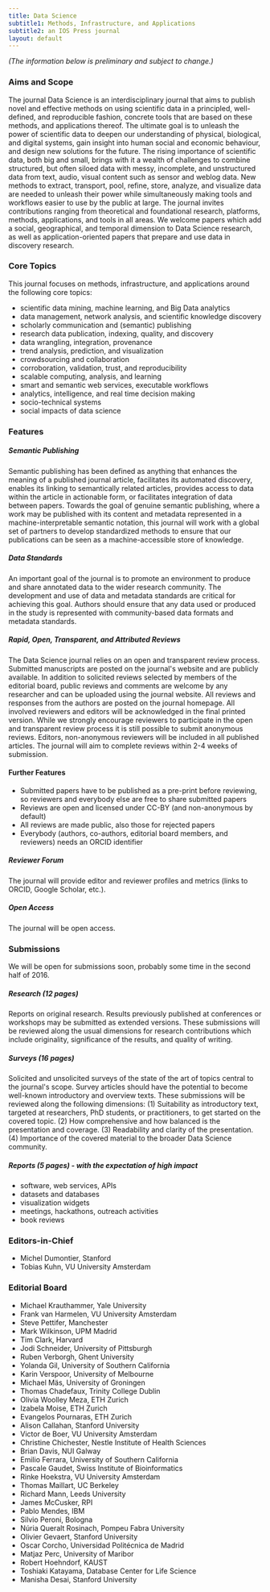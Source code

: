 ```yaml
---
title: Data Science
subtitle1: Methods, Infrastructure, and Applications
subtitle2: an IOS Press journal
layout: default
---
```


_(The information below is preliminary and subject to change.)_

### Aims and Scope

The journal Data Science is an interdisciplinary journal that aims to publish novel and effective methods on using scientific data in a principled, well-defined, and reproducible fashion, concrete tools that are based on these methods, and applications thereof. The ultimate goal is to unleash the power of scientific data to deepen our understanding of physical, biological, and digital systems, gain insight into human social and economic behaviour, and design new solutions for the future. The rising importance of scientific data, both big and small, brings with it a wealth of challenges to combine structured, but often siloed data with messy, incomplete, and unstructured data from text, audio, visual content such as sensor and weblog data. New methods to extract, transport, pool, refine, store, analyze, and visualize data are needed to unleash their power while simultaneously making tools and workflows easier to use by the public at large. The journal invites contributions ranging from theoretical and foundational research, platforms, methods, applications, and tools in all areas. We welcome papers which add a social, geographical, and temporal dimension to Data Science research, as well as application-oriented papers that prepare and use data in discovery research.


### Core Topics

This journal focuses on methods, infrastructure, and applications around the following core topics:

- scientific data mining, machine learning, and Big Data analytics
- data management, network analysis, and scientific knowledge discovery
- scholarly communication and (semantic) publishing
- research data publication, indexing, quality, and discovery
- data wrangling, integration, provenance
- trend analysis, prediction, and visualization
- crowdsourcing and collaboration
- corroboration, validation, trust, and reproducibility
- scalable computing, analysis, and learning
- smart and semantic web services, executable workflows
- analytics, intelligence, and real time decision making
- socio-technical systems
- social impacts of data science


### Features

##### Semantic Publishing
Semantic publishing has been defined as anything that enhances the meaning of a published journal article, facilitates its automated discovery, enables its linking to semantically related articles, provides access to data within the article in actionable form, or facilitates integration of data between papers. Towards the goal of genuine semantic publishing, where a work may be published with its content and metadata represented in a machine-interpretable semantic notation, this journal will work with a global set of partners to develop standardized methods to ensure that our publications can be seen as a machine-accessible store of knowledge.

##### Data Standards
An important goal of the journal is to promote an environment to produce and share annotated data to the wider research community. The development and use of data and metadata standards are critical for achieving this goal. Authors should ensure that any data used or produced in the study is represented with community-based data formats and metadata standards. 

##### Rapid, Open, Transparent, and Attributed Reviews
The Data Science journal relies on an open and transparent review process. Submitted manuscripts are posted on the journal's website and are publicly available. In addition to solicited reviews selected by members of the editorial board, public reviews and comments are welcome by any researcher and can be uploaded using the journal website. All reviews and responses from the authors are posted on the journal homepage. All involved reviewers and editors will be acknowledged in the final printed version. While we strongly encourage reviewers to participate in the open and transparent review process it is still possible to submit anonymous reviews. Editors, non-anonymous reviewers will be included in all published articles. The journal will aim to complete reviews within 2-4 weeks of submission.

#### Further Features
- Submitted papers have to be published as a pre-print before reviewing, so reviewers and everybody else are free to share submitted papers
- Reviews are open and licensed under CC-BY (and non-anonymous by default)
- All reviews are made public, also those for rejected papers
- Everybody (authors, co-authors, editorial board members, and reviewers) needs an ORCID identifier

##### Reviewer Forum
The journal will provide editor and reviewer profiles and metrics (links to ORCID, Google Scholar, etc.).

##### Open Access
The journal will be open access.


### Submissions

We will be open for submissions soon, probably some time in the second half of 2016.

##### Research (12 pages)
Reports on original research. Results previously published at conferences or workshops may be submitted as extended versions. These submissions will be reviewed along the usual dimensions for research contributions which include originality, significance of the results, and quality of writing.

##### Surveys (16 pages)
Solicited and unsolicited surveys of the state of the art of topics central to the journal's scope. Survey articles should have the potential to become well-known introductory and overview texts. These submissions will be reviewed along the following dimensions: (1) Suitability as introductory text, targeted at researchers, PhD students, or practitioners, to get started on the covered topic. (2) How comprehensive and how balanced is the presentation and coverage. (3) Readability and clarity of the presentation. (4) Importance of the covered material to the broader Data Science community.

##### Reports (5 pages) - with the expectation of high impact
- software, web services, APIs
- datasets and databases
- visualization widgets
- meetings, hackathons, outreach activities
- book reviews


### Editors-in-Chief

- Michel Dumontier, Stanford
- Tobias Kuhn, VU University Amsterdam


### Editorial Board

- Michael Krauthammer, Yale University
- Frank van Harmelen, VU University Amsterdam
- Steve Pettifer, Manchester
- Mark Wilkinson, UPM Madrid
- Tim Clark, Harvard
- Jodi Schneider, University of Pittsburgh
- Ruben Verborgh, Ghent University
- Yolanda Gil, University of Southern California
- Karin Verspoor, University of Melbourne
- Michael Mäs, University of Groningen
- Thomas Chadefaux, Trinity College Dublin
- Olivia Woolley Meza, ETH Zurich
- Izabela Moise, ETH Zurich
- Evangelos Pournaras, ETH Zurich
- Alison Callahan, Stanford University
- Victor de Boer, VU University Amsterdam
- Christine Chichester, Nestle Institute of Health Sciences
- Brian Davis, NUI Galway
- Emilio Ferrara, University of Southern California
- Pascale Gaudet, Swiss Institute of Bioinformatics
- Rinke Hoekstra, VU University Amsterdam
- Thomas Maillart, UC Berkeley
- Richard Mann, Leeds University
- James McCusker, RPI
- Pablo Mendes, IBM
- Silvio Peroni, Bologna
- Núria Queralt Rosinach, Pompeu Fabra University
- Olivier Gevaert, Stanford University
- Oscar Corcho, Universidad Politécnica de Madrid
- Matjaz Perc, University of Maribor
- Robert Hoehndorf, KAUST
- Toshiaki Katayama, Database Center for Life Science
- Manisha Desai, Stanford University

